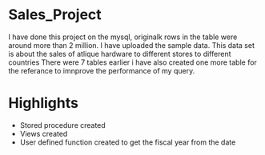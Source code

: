 # Sales_Project
I have done this project on the mysql, originalk rows in the table were around more than 2 million.
I have uploaded the sample data.
This data set is about the sales of atlique hardware to different stores to different countries
There were 7 tables earlier 
i have also created one more table for the referance to imnprove the performance of my query.


# Highlights
  * Stored procedure created
  * Views created
  * User defined function created to get the fiscal year from the date

